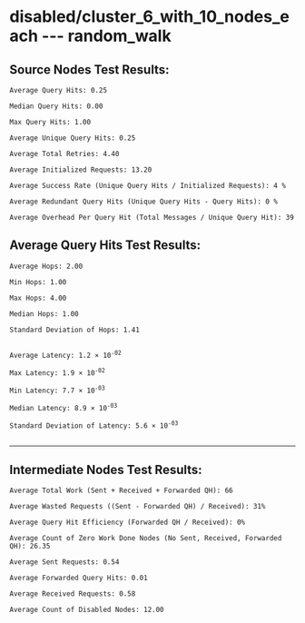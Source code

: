 # disabled/cluster_6_with_10_nodes_each --- random_walk
## Source Nodes Test Results:
	Average Query Hits: 0.25

	Median Query Hits: 0.00

	Max Query Hits: 1.00

	Average Unique Query Hits: 0.25

	Average Total Retries: 4.40

	Average Initialized Requests: 13.20

	Average Success Rate (Unique Query Hits / Initialized Requests): 4 %

	Average Redundant Query Hits (Unique Query Hits - Query Hits): 0 %

	Average Overhead Per Query Hit (Total Messages / Unique Query Hit): 39



## Average Query Hits Test Results:
<pre><code>Average Hops: 2.00

Min Hops: 1.00

Max Hops: 4.00

Median Hops: 1.00

Standard Deviation of Hops: 1.41


Average Latency: 1.2 × 10<sup>-02</sup>

Max Latency: 1.9 × 10<sup>-02</sup>

Min Latency: 7.7 × 10<sup>-03</sup>

Median Latency: 8.9 × 10<sup>-03</sup>

Standard Deviation of Latency: 5.6 × 10<sup>-03</sup>

</code></pre>

---------------------------------------------
## Intermediate Nodes Test Results:

	Average Total Work (Sent + Received + Forwarded QH): 66

	Average Wasted Requests ((Sent - Forwarded QH) / Received): 31%

	Average Query Hit Efficiency (Forwarded QH / Received): 0%

	Average Count of Zero Work Done Nodes (No Sent, Received, Forwarded QH): 26.35

	Average Sent Requests: 0.54

	Average Forwarded Query Hits: 0.01

	Average Received Requests: 0.58

	Average Count of Disabled Nodes: 12.00

